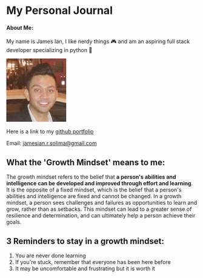 # My Personal Journal

#### About Me:
My name is James Ian, I like nerdy things :video_game: and am an aspiring full stack developer specializing in python :snake:	

![Itsa me James Ian](picture_resume_small.jpg)

Here is a link to my [github portfolio](https://github.com/jamesCodes808)

Email: [jamesian.r.solima@gmail.com](mailto:jamesian.r.solima@gmail.com) 


## What the 'Growth Mindset' means to me:
The growth mindset refers to the belief that **a person's abilities and intelligence can be developed and improved through effort and learning**. It is the opposite of a fixed mindset, which is the belief that a person's abilities and intelligence are fixed and cannot be changed. In a growth mindset, a person sees challenges and failures as opportunities to learn and grow, rather than as setbacks. This mindset can lead to a greater sense of resilience and determination, and can ultimately help a person achieve their goals.

## 3 Reminders to stay in a growth mindset:
1. You are never done learning
2. If you're stuck, remember that everyone has been here before
3. It may be uncomfortable and frustrating but it is worth it

